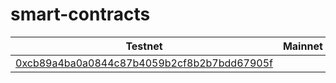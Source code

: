 # smart-contracts

| Testnet                                                                                                                             | Mainnet | Name   |
|-------------------------------------------------------------------------------------------------------------------------------------|---------|--------|
| [0xcb89a4ba0a0844c87b4059b2cf8b2b7bdd67905f](https://scan.testnet.tomochain.com/address/0xcb89a4ba0a0844c87b4059b2cf8b2b7bdd67905f) |         | Notary |
